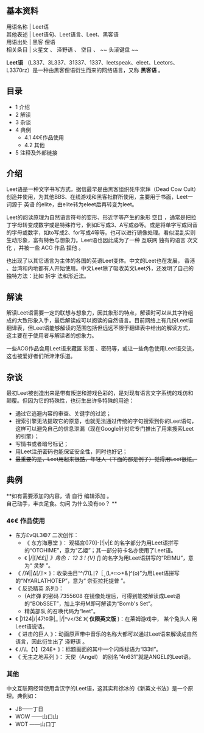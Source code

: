 **基本资料**  
---  
用语名称  |  Leet语   
其他表述  |  Leet语句、Leet语言、Leet、黑客语   
用语出处  |  黑客  俚语   
相关条目  |  火星文  、  泽野语  、  空目  、 ~~ 头滚键盘  ~~  
  
**Leet语**
（L337、3L337、31337、1337、leetspeak、eleet、Leetors、L3370rz）是一种由黑客俚语衍生而来的网络语言，又称
**黑客语** 。

##  目录

  * 1  介绍 
  * 2  解读 
  * 3  杂谈 
  * 4  典例 
    * 4.1  4¢€作品使用 
    * 4.2  其他 
  * 5  注释及外部链接 

##  介绍

Leet语是一种文字书写方式，据信最早是由黑客组织死牛崇拜（Dead Cow
Cult）创造并使用，为其他BBS、在线游戏和黑客社群所使用，主要用于书面，Leet一词源于  英语
的elite，由elite转为eleet后再转变为leet。

Leet的阅读原理为自然语言符号的变形、形近字等产生的象形  空目
，通常是把拉丁字母转变成数字或是特殊符号，例如E写成3、A写成@等。或是将单字写成同音的字母或数字，如to写成2、for写成4等等。也可以进行镜像处理。看似混乱实则生动形象，富有特色与想象力。Leet语也因此成为了一种
互联网  独有的语言  次文化  ，并被一些  ACG  作品  捏他  。

也出现了以其它语言为主体的各国的英语Leet变体。中文的Leet也在发展，  香港
、台湾和内地都有人开始使用。中文Leet除了吸收英文Leet外，还发明了自己的独特方法：比如  拆字  法和形近法。

##  解读

解读Leet语需要一定的联想与想象力，因其象形的特点，解读时可以从其字符组成的大致形象入手，最后解读成可以阅读的自然语言。目前网络上有几份Leet语翻译表，但Leet语能够解读的范围包括但远远不限于翻译表中给出的解读方式，这主要在于使用者与解读者的想象力。

一些ACG作品会用Leet语来藏匿  彩蛋  、密码等，或让一些角色使用Leet语交流，这也被爱好者们所津津乐道。

##  杂谈

最初Leet被创造出来是带有叛逆和游戏色彩的，是对现有语言文字系统的戏仿和颠覆。但因为它的特殊性，也衍生出许多特殊的用途：

  * 通过它逃避内容的审查、关键字的过滤； 
  * 搜索引擎无法提取它的原意，也就无法通过传统的字句搜索到你的Leet语句，这样可以避免自己的信息泄漏（现在Google针对它专门推出了用来搜索Leet的引擎）； 
  * 写情书或者暗号标记； 
  * 用Leet注册密码也能保证安全性，同时也好记； 
  * ~~最重要的是，Leet用起来很酷，年轻人（下面的都是例子）觉得用Leet很炫。~~

##  典例

**如有需要添加的内容，请 自行  编辑添加  。  
自己动手，丰衣足食。勿问  为什么没有oo？  **

###  4¢€  作品使用

  * 东方£vQL3©7  二次创作： 
    * 《  东方海惠堂  》：  观福宫()70]-[!|v|£  的名字部分为用Leet语拼写的“OTOHIME”，意为“乙姬”；其一部分符卡名亦使用了Leet语。 
    * 《  |\/|[_]€£|\|  》角色：  12 3 ! {V} [_]  的名字为用Leet语拼写的“REIMU”，意为“  灵梦  ”。 
  * 《  /)¥|\|∆[\/]!×  》：收录曲目“^/7(L∣?［ˍ(L+⌗‹›+&⎥^(o)”为用Leet语拼写的“NYARLATHOTEP”，意为“  奈亚拉托提普  ”。 
  * 《  反恐精英  系列》： 
    * {A炸弹  的密码  7355608  在镜像处理后，可得到能被解读成Leet语的“BObSSET”，加上字母M即可解读为“Bomb's Set”。 
    * 精英部队  的召唤代码为“leet”。 
  * 《  |)124|\/|47!¢@|_ |\/|^v</3£  》( **仅限英文版** )：在莱姆游戏中，  某个兔头人  用Leet语说话。 
  * 《  进击的巨人  》：动画原声带中音乐的名称大都可以通过Leet语来解读成自然语言，因此衍生出了  泽野语  。 
  * 《  /\/\L【\】(24£+  》：标题画面的其中一个闪烁标语为“l33t!”。 
  * 《  无主之地系列  》：  天使（Angel）  的别名“4n631”就是ANGEL的Leet语。 

###  其他

中文互联网经常使用含汉字的Leet语，这其实和徐冰的《新英文书法》是一个原理。典例如：

  * JB——丁日 
  * WOW  ——山口山 
  * WOT  ——山口丁 